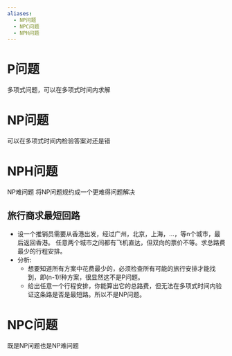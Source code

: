 ```yaml
---
aliases:
  - NP问题
  - NPC问题
  - NPH问题
---
```

# P问题
多项式问题，可以在多项式时间内求解
# NP问题
可以在多项式时间内检验答案对还是错
# NPH问题
NP难问题
将NP问题规约成一个更难得问题解决
## 旅行商求最短回路
- 设一个推销员需要从香港出发，经过广州，北京，上海，…，等n个城市，最后返回香港。 任意两个城市之间都有飞机直达，但双向的票价不等。求总路费最少的行程安排。
- 分析:
	- 想要知道所有方案中花费最少的，必须检查所有可能的旅行安排才能找到，即(n-1)!种方案，很显然这不是P问题。
	- 给出任意一个行程安排，你能算出它的总路费，但无法在多项式时间内验证这条路是否是最短路。所以不是NP问题。
# NPC问题
既是NP问题也是NP难问题